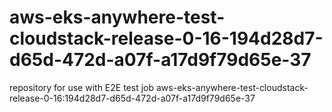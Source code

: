 # aws-eks-anywhere-test-cloudstack-release-0-16-194d28d7-d65d-472d-a07f-a17d9f79d65e-37
repository for use with E2E test job aws-eks-anywhere-test-cloudstack-release-0-16:194d28d7-d65d-472d-a07f-a17d9f79d65e-37
